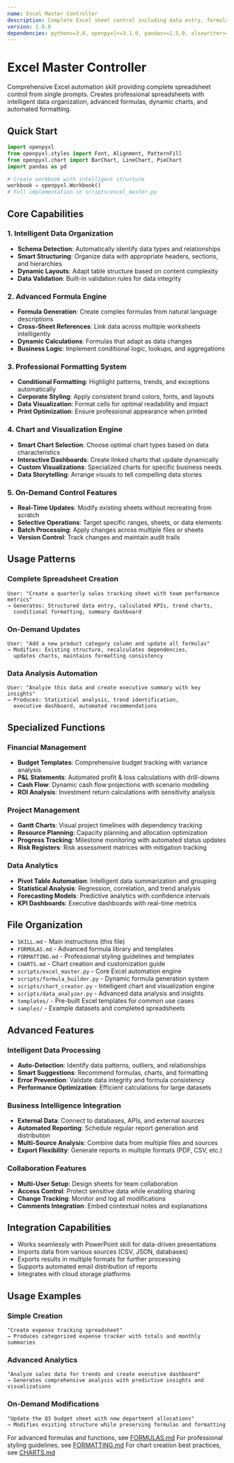 ```yaml
---
name: Excel Master Controller
description: Complete Excel sheet control including data entry, formulas, formatting, charts, pivot tables, and real-time updates. Use when user needs spreadsheet creation, data analysis, or Excel automation.
version: 1.0.0
dependencies: python>=3.8, openpyxl>=3.1.0, pandas>=1.5.0, xlsxwriter>=3.0.0
---
```


# Excel Master Controller

Comprehensive Excel automation skill providing complete spreadsheet control from single prompts. Creates professional spreadsheets with intelligent data organization, advanced formulas, dynamic charts, and automated formatting.

## Quick Start

```python
import openpyxl
from openpyxl.styles import Font, Alignment, PatternFill
from openpyxl.chart import BarChart, LineChart, PieChart
import pandas as pd

# Create workbook with intelligent structure
workbook = openpyxl.Workbook()
# Full implementation in scripts/excel_master.py
```

## Core Capabilities

### 1. Intelligent Data Organization
- **Schema Detection**: Automatically identify data types and relationships
- **Smart Structuring**: Organize data with appropriate headers, sections, and hierarchies
- **Dynamic Layouts**: Adapt table structure based on content complexity
- **Data Validation**: Built-in validation rules for data integrity

### 2. Advanced Formula Engine  
- **Formula Generation**: Create complex formulas from natural language descriptions
- **Cross-Sheet References**: Link data across multiple worksheets intelligently
- **Dynamic Calculations**: Formulas that adapt as data changes
- **Business Logic**: Implement conditional logic, lookups, and aggregations

### 3. Professional Formatting System
- **Conditional Formatting**: Highlight patterns, trends, and exceptions automatically
- **Corporate Styling**: Apply consistent brand colors, fonts, and layouts
- **Data Visualization**: Format cells for optimal readability and impact
- **Print Optimization**: Ensure professional appearance when printed

### 4. Chart and Visualization Engine
- **Smart Chart Selection**: Choose optimal chart types based on data characteristics
- **Interactive Dashboards**: Create linked charts that update dynamically
- **Custom Visualizations**: Specialized charts for specific business needs
- **Data Storytelling**: Arrange visuals to tell compelling data stories

### 5. On-Demand Control Features
- **Real-Time Updates**: Modify existing sheets without recreating from scratch  
- **Selective Operations**: Target specific ranges, sheets, or data elements
- **Batch Processing**: Apply changes across multiple files or sheets
- **Version Control**: Track changes and maintain audit trails

## Usage Patterns

### Complete Spreadsheet Creation
```
User: "Create a quarterly sales tracking sheet with team performance metrics"
→ Generates: Structured data entry, calculated KPIs, trend charts, 
  conditional formatting, summary dashboard
```

### On-Demand Updates
```
User: "Add a new product category column and update all formulas"
→ Modifies: Existing structure, recalculates dependencies, 
  updates charts, maintains formatting consistency
```

### Data Analysis Automation
```
User: "Analyze this data and create executive summary with key insights"
→ Produces: Statistical analysis, trend identification, 
  executive dashboard, automated recommendations
```

## Specialized Functions

### Financial Management
- **Budget Templates**: Comprehensive budget tracking with variance analysis
- **P&L Statements**: Automated profit & loss calculations with drill-downs
- **Cash Flow**: Dynamic cash flow projections with scenario modeling
- **ROI Analysis**: Investment return calculations with sensitivity analysis

### Project Management  
- **Gantt Charts**: Visual project timelines with dependency tracking
- **Resource Planning**: Capacity planning and allocation optimization
- **Progress Tracking**: Milestone monitoring with automated status updates
- **Risk Registers**: Risk assessment matrices with mitigation tracking

### Data Analytics
- **Pivot Table Automation**: Intelligent data summarization and grouping
- **Statistical Analysis**: Regression, correlation, and trend analysis
- **Forecasting Models**: Predictive analytics with confidence intervals
- **KPI Dashboards**: Executive dashboards with real-time metrics

## File Organization

- `SKILL.md` - Main instructions (this file)
- `FORMULAS.md` - Advanced formula library and templates
- `FORMATTING.md` - Professional styling guidelines and templates
- `CHARTS.md` - Chart creation and customization guide
- `scripts/excel_master.py` - Core Excel automation engine
- `scripts/formula_builder.py` - Dynamic formula generation system
- `scripts/chart_creator.py` - Intelligent chart and visualization engine
- `scripts/data_analyzer.py` - Advanced data analysis and insights
- `templates/` - Pre-built Excel templates for common use cases
- `samples/` - Example datasets and completed spreadsheets

## Advanced Features

### Intelligent Data Processing
- **Auto-Detection**: Identify data patterns, outliers, and relationships
- **Smart Suggestions**: Recommend formulas, charts, and formatting
- **Error Prevention**: Validate data integrity and formula consistency  
- **Performance Optimization**: Efficient calculations for large datasets

### Business Intelligence Integration
- **External Data**: Connect to databases, APIs, and external sources
- **Automated Reporting**: Schedule regular report generation and distribution
- **Multi-Source Analysis**: Combine data from multiple files and sources
- **Export Flexibility**: Generate reports in multiple formats (PDF, CSV, etc.)

### Collaboration Features
- **Multi-User Setup**: Design sheets for team collaboration
- **Access Control**: Protect sensitive data while enabling sharing
- **Change Tracking**: Monitor and log all modifications
- **Comments Integration**: Embed contextual notes and explanations

## Integration Capabilities

- Works seamlessly with PowerPoint skill for data-driven presentations
- Imports data from various sources (CSV, JSON, databases)
- Exports results in multiple formats for further processing
- Supports automated email distribution of reports
- Integrates with cloud storage platforms

## Usage Examples

### Simple Creation
```
"Create expense tracking spreadsheet"
→ Produces categorized expense tracker with totals and monthly summaries
```

### Advanced Analytics  
```
"Analyze sales data for trends and create executive dashboard"
→ Generates comprehensive analysis with predictive insights and visualizations
```

### On-Demand Modifications
```
"Update the Q3 budget sheet with new department allocations"
→ Modifies existing structure while preserving formulas and formatting
```

For advanced formulas and functions, see [FORMULAS.md](FORMULAS.md)
For professional styling guidelines, see [FORMATTING.md](FORMATTING.md)
For chart creation best practices, see [CHARTS.md](CHARTS.md)